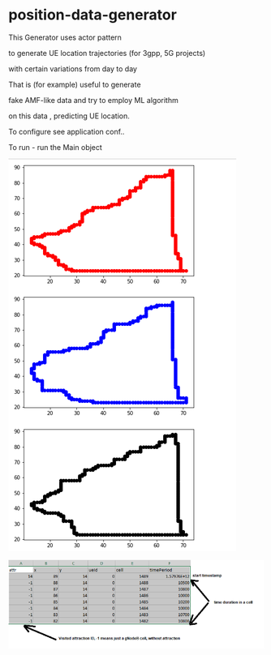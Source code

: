 # position-data-generator

This Generator uses actor pattern

to generate UE location trajectories (for 3gpp, 5G projects)

with certain variations from day to day

That is (for example) useful to generate

fake AMF-like data and try to employ ML algorithm

on this data , predicting UE location.


To configure see application conf..

To run  - run the Main object


![Graphs Example](/trajectories.png)


![Data Example](/output.png)